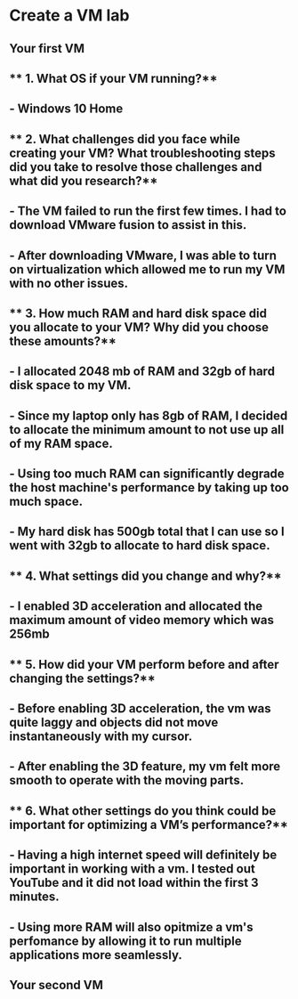 # Create a VM lab

## Your first VM
## ** 1. What OS if your VM running?**
## - Windows 10 Home

## ** 2. What challenges did you face while creating your VM? What troubleshooting steps did you take to resolve those challenges and what did you research?**
## - The VM failed to run the first few times. I had to download VMware fusion to assist in this.
## - After downloading VMware, I was able to turn on virtualization which allowed me to run my VM with no other issues.

## ** 3. How much RAM and hard disk space did you allocate to your VM? Why did you choose these amounts?**

## - I allocated 2048 mb of RAM and 32gb of hard disk space to my VM.
## - Since my laptop only has 8gb of RAM, I decided to allocate the minimum amount to not use up all of my RAM space.
## - Using too much RAM can significantly degrade the host machine's performance by taking up too much space.
## - My hard disk has 500gb total that I can use so I went with 32gb to allocate to hard disk space.

## ** 4. What settings did you change and why?**
## - I enabled 3D acceleration and allocated the maximum amount of video memory which was 256mb

## ** 5. How did your VM perform before and after changing the settings?**
## - Before enabling 3D acceleration, the vm was quite laggy and objects did not move instantaneously with my cursor.
## - After enabling the 3D feature, my vm felt more smooth to operate with the moving parts.

## ** 6. What other settings do you think could be important for optimizing a VM’s performance?**
## - Having a high internet speed will definitely be important in working with a vm. I tested out YouTube and it did not load within the first 3 minutes.
## - Using more RAM will also opitmize a vm's perfomance by allowing it to run multiple applications more seamlessly. 


## Your second VM



